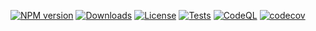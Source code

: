 [![NPM version](https://img.shields.io/npm/v/react-levels-chart.svg)](https://www.npmjs.com/package/react-levels-chart)
[![Downloads](https://img.shields.io/npm/dm/react-levels-chart.svg)](https://www.npmjs.com/package/react-levels-chart)
[![License](https://img.shields.io/npm/l/react-levels-chart.svg)](https://github.com/lyonsv/react-levels-chart/blob/main/LICENSE)
[![Tests](https://github.com/lyonsv/react-levels-chart/actions/workflows/test.yml/badge.svg)](https://github.com/username/repo/actions/workflows/test.yml)
[![CodeQL](https://github.com/lyonsv/react-levels-chart/actions/workflows/codeql.yml/badge.svg)](https://github.com/username/repo/actions/workflows/codeql.yml)
[![codecov](https://codecov.io/gh/lyonsv/react-levels-chart/branch/main/graph/badge.svg)](https://codecov.io/gh/lyonsv/react-levels-chart)
